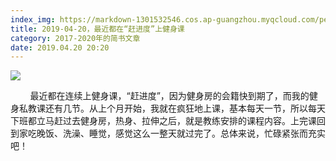 ```yaml
---
index_img: https://markdown-1301532546.cos.ap-guangzhou.myqcloud.com/peipei_blog/20210921144651.jpeg
title: 2019-04-20，最近都在“赶进度”上健身课
category: 2017-2020年的简书文章
date: 2019.04.20 20:20
---
```


![](https://markdown-1301532546.cos.ap-guangzhou.myqcloud.com/peipei_blog/20210921144651.jpeg)  



  

  

        最近都在连续上健身课，“赶进度”，因为健身房的会籍快到期了，而我的健身私教课还有几节。从上个月开始，我就在疯狂地上课，基本每天一节，所以每天下班都立马赶过去健身房，热身、拉伸之后，就是教练安排的课程内容。上完课回到家吃晚饭、洗澡、睡觉，感觉这么一整天就过完了。总体来说，忙碌紧张而充实吧！